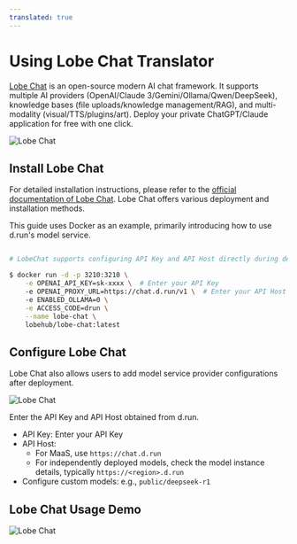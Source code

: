 ```yaml
---
translated: true
---
```


# Using Lobe Chat Translator

[Lobe Chat](https://lobehub.com/en) is an open-source modern AI chat framework.
It supports multiple AI providers (OpenAI/Claude 3/Gemini/Ollama/Qwen/DeepSeek), knowledge bases (file uploads/knowledge management/RAG), and multi-modality (visual/TTS/plugins/art). Deploy your private ChatGPT/Claude application for free with one click.

![Lobe Chat](../images/lobe-chat.png)

## Install Lobe Chat

For detailed installation instructions, please refer to the
[official documentation of Lobe Chat](https://lobehub.com/en/docs/self-hosting/start).
Lobe Chat offers various deployment and installation methods.

This guide uses Docker as an example, primarily introducing how to use d.run's model service.

```bash

# LobeChat supports configuring API Key and API Host directly during deployment

$ docker run -d -p 3210:3210 \
    -e OPENAI_API_KEY=sk-xxxx \  # Enter your API Key
    -e OPENAI_PROXY_URL=https://chat.d.run/v1 \  # Enter your API Host
    -e ENABLED_OLLAMA=0 \
    -e ACCESS_CODE=drun \
    --name lobe-chat \
    lobehub/lobe-chat:latest
```

## Configure Lobe Chat

Lobe Chat also allows users to add model service provider configurations after deployment.

![Lobe Chat](../images/lobe-chat-2.png)

Enter the API Key and API Host obtained from d.run.

- API Key: Enter your API Key
- API Host:
    - For MaaS, use `https://chat.d.run`
    - For independently deployed models, check the model instance details, typically `https://<region>.d.run`
- Configure custom models: e.g., `public/deepseek-r1`

## Lobe Chat Usage Demo

![Lobe Chat](../images/lobe-chat-3.png)